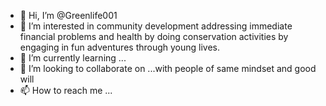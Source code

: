 - 👋 Hi, I’m @Greenlife001
- 👀 I’m interested in community development addressing immediate financial problems and health by doing conservation activities by engaging in fun adventures through young lives. 
- 🌱 I’m currently learning ...
- 💞️ I’m looking to collaborate on ...with people of same mindset and good will
- 📫 How to reach me ...

<!---
Greenlife001/Greenlife001 is a ✨ special ✨ repository because its `README.md` (this file) appears on your GitHub profile.
You can click the Preview link to take a look at your changes.
--->
